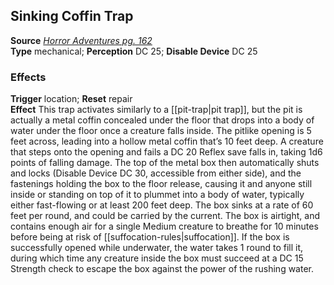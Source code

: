 ## Sinking Coffin Trap

**Source** [_Horror Adventures pg. 162_](http://paizo.com/products/btpy9n5a?Pathfinder-Roleplaying-Game-Horror-Adventures)  
**Type** mechanical; **Perception** DC 25; **Disable Device** DC 25

### Effects

**Trigger** location; **Reset** repair  
**Effect** This trap activates similarly to a [[pit-trap|pit trap]], but the pit is actually a metal coffin concealed under the floor that drops into a body of water under the floor once a creature falls inside. The pitlike opening is 5 feet across, leading into a hollow metal coffin that’s 10 feet deep. A creature that steps onto the opening and fails a DC 20 Reflex save falls in, taking 1d6 points of falling damage. The top of the metal box then automatically shuts and locks (Disable Device DC 30, accessible from either side), and the fastenings holding the box to the floor release, causing it and anyone still inside or standing on top of it to plummet into a body of water, typically either fast-flowing or at least 200 feet deep. The box sinks at a rate of 60 feet per round, and could be carried by the current. The box is airtight, and contains enough air for a single Medium creature to breathe for 10 minutes before being at risk of [[suffocation-rules|suffocation]]. If the box is successfully opened while underwater, the water takes 1 round to fill it, during which time any creature inside the box must succeed at a DC 15 Strength check to escape the box against the power of the rushing water.
